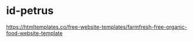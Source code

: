 # id-petrus

https://htmltemplates.co/free-website-templates/farmfresh-free-organic-food-website-template
